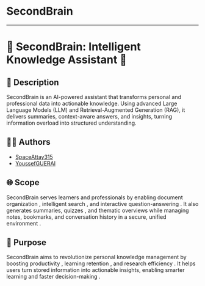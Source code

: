 # SecondBrain
-------------------------------------------------------
# 🤖 SecondBrain: Intelligent Knowledge Assistant 🧠

## 📖 Description
SecondBrain is an AI-powered assistant that transforms personal and professional data into actionable knowledge. Using advanced Large Language Models (LLM) and Retrieval-Augmented Generation (RAG), it delivers summaries, context-aware answers, and insights, turning information overload into structured understanding. 

## 👩‍💻 Authors
- [SpaceAttay315](https://github.com/TheSpace3154518)  
- [YoussefGUERAI](https://github.com/YoussefGUERAI)  

## 🌐 Scope
SecondBrain serves learners and professionals by enabling document organization , intelligent search , and interactive question-answering . It also generates summaries, quizzes , and thematic overviews while managing notes, bookmarks, and conversation history in a secure, unified environment .

## 🎯 Purpose
SecondBrain aims to revolutionize personal knowledge management by boosting productivity , learning retention , and research efficiency . It helps users turn stored information into actionable insights, enabling smarter learning and faster decision-making .

